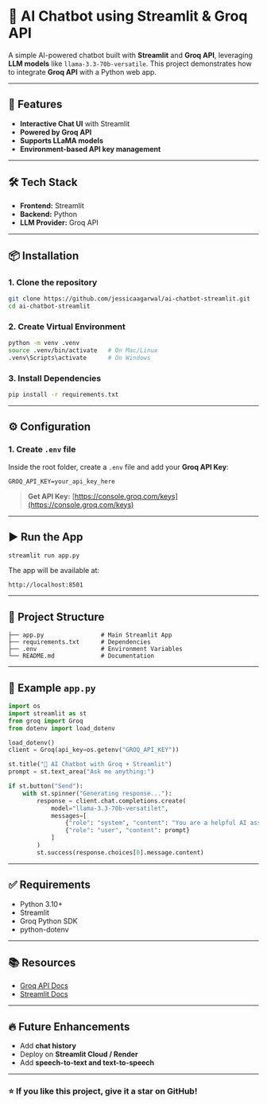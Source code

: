 # 🤖 AI Chatbot using Streamlit & Groq API

A simple AI-powered chatbot built with **Streamlit** and **Groq API**, leveraging **LLM models** like `llama-3.3-70b-versatile`. This project demonstrates how to integrate **Groq API** with a Python web app.

---

## 🚀 Features
- **Interactive Chat UI** with Streamlit
- **Powered by Groq API**
- **Supports LLaMA models**
- **Environment-based API key management**

---

## 🛠 Tech Stack
- **Frontend:** Streamlit
- **Backend:** Python
- **LLM Provider:** Groq API

---

## 📦 Installation

### 1. Clone the repository
```bash
git clone https://github.com/jessicaagarwal/ai-chatbot-streamlit.git
cd ai-chatbot-streamlit
```

### 2. Create Virtual Environment
```bash
python -m venv .venv
source .venv/bin/activate   # On Mac/Linux
.venv\Scripts\activate      # On Windows
```

### 3. Install Dependencies
```bash
pip install -r requirements.txt
```

---

## ⚙️ Configuration

### 1. Create `.env` file
Inside the root folder, create a `.env` file and add your **Groq API Key**:
```
GROQ_API_KEY=your_api_key_here
```

> **Get API Key:** [https://console.groq.com/keys](https://console.groq.com/keys)

---

## ▶️ Run the App
```bash
streamlit run app.py
```

The app will be available at:
```
http://localhost:8501
```

---

## 📁 Project Structure
```
├── app.py                # Main Streamlit App
├── requirements.txt      # Dependencies
├── .env                  # Environment Variables
└── README.md             # Documentation
```

---

## 🧩 Example `app.py`
```python
import os
import streamlit as st
from groq import Groq
from dotenv import load_dotenv

load_dotenv()
client = Groq(api_key=os.getenv("GROQ_API_KEY"))

st.title("🤖 AI Chatbot with Groq + Streamlit")
prompt = st.text_area("Ask me anything:")

if st.button("Send"):
    with st.spinner("Generating response..."):
        response = client.chat.completions.create(
            model="llama-3.3-70b-versatilet",
            messages=[
                {"role": "system", "content": "You are a helpful AI assistant."},
                {"role": "user", "content": prompt}
            ]
        )
        st.success(response.choices[0].message.content)
```

---

## ✅ Requirements
- Python 3.10+
- Streamlit
- Groq Python SDK
- python-dotenv

---

## 📚 Resources
- [Groq API Docs](https://console.groq.com/docs)
- [Streamlit Docs](https://docs.streamlit.io)

---

## 🔥 Future Enhancements
- Add **chat history**
- Deploy on **Streamlit Cloud / Render**
- Add **speech-to-text and text-to-speech**

---

### ⭐ If you like this project, give it a star on GitHub!
